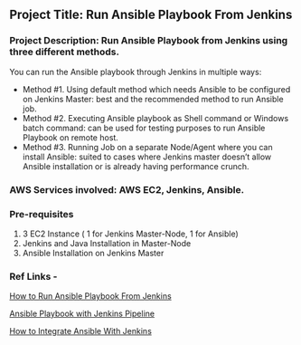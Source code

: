 ## Project Title: Run Ansible Playbook From Jenkins
### Project Description: Run Ansible Playbook from Jenkins using three different methods.
You can run the Ansible playbook through Jenkins in multiple ways:
- Method #1. Using default method which needs Ansible to be configured on Jenkins Master: best and the recommended method to run Ansible job.
- Method #2. Executing Ansible playbook as Shell command or Windows batch command: can be used for testing purposes to run Ansible Playbook on remote host.
- Method #3. Running Job on a separate Node/Agent where you can install Ansible: suited to cases where Jenkins master doesn’t allow Ansible installation or is already having performance crunch.
### AWS Services involved: AWS EC2, Jenkins, Ansible.


### Pre-requisites
1. 3 EC2 Instance ( 1 for Jenkins Master-Node, 1 for Ansible)
2. Jenkins and Java Installation in Master-Node
3. Ansible Installation on Jenkins Master


### Ref Links -
[How to Run Ansible Playbook From Jenkins](https://devopsbuzz.com/run-ansible-playbook-from-jenkins/)

[Ansible Playbook with Jenkins Pipeline](https://medium.com/appgambit/ansible-playbook-with-jenkins-pipeline-2846d4442a31)

[How to Integrate Ansible With Jenkins](https://www.youtube.com/watch?v=xQ_yKp8SdDk)
